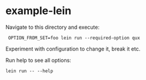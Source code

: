 # example-lein

Navigate to this directory and execute:

``` OPTION_FROM_SET=foo lein run --required-option qux```

Experiment with configuration to change it, break it etc.

Run help to see all options:

``` lein run -- --help ```
